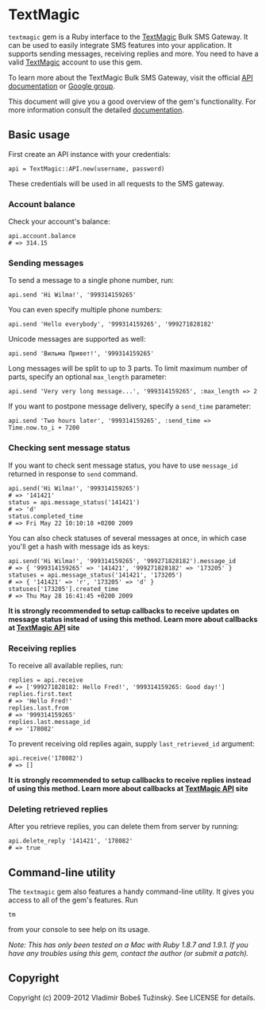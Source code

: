 # TextMagic

`textmagic` gem is a Ruby interface to the [TextMagic](http://www.textmagic.com)
Bulk SMS Gateway.
It can be used to easily integrate SMS features into your application.
It supports sending messages, receiving replies and more. You need to have
a valid [TextMagic](http://www.textmagic.com) account to use this gem.

To learn more about the TextMagic Bulk SMS Gateway, visit the official
[API documentation](http://api.textmagic.com)
or [Google group](http://groups.google.com/group/textmagic-api).

This document will give you a good overview of the gem's functionality. For
more information consult the detailed [documentation](http://tuzinsky.com/textmagic/rdoc/).


## Basic usage

First create an API instance with your credentials:

    api = TextMagic::API.new(username, password)

These credentials will be used in all requests to the SMS gateway.


### Account balance

Check your account's balance:

    api.account.balance
    # => 314.15


### Sending messages

To send a message to a single phone number, run:

    api.send 'Hi Wilma!', '999314159265'

You can even specify multiple phone numbers:

    api.send 'Hello everybody', '999314159265', '999271828182'

Unicode messages are supported as well:

    api.send 'Вильма Привет!', '999314159265'

Long messages will be split to up to 3 parts. To limit maximum number
of parts, specify an optional `max_length` parameter:

    api.send 'Very very long message...', '999314159265', :max_length => 2

If you want to postpone message delivery, specify a `send_time` parameter:

    api.send 'Two hours later', '999314159265', :send_time => Time.now.to_i + 7200


### Checking sent message status

If you want to check sent message status, you have to use `message_id`
returned in response to `send` command.

    api.send('Hi Wilma!', '999314159265')
    # => '141421'
    status = api.message_status('141421')
    # => 'd'
    status.completed_time
    # => Fri May 22 10:10:18 +0200 2009

You can also check statuses of several messages at once, in which case
you'll get a hash with message ids as keys:

    api.send('Hi Wilma!', '999314159265', '999271828182').message_id
    # => { '999314159265' => '141421', '999271828182' => '173205' }
    statuses = api.message_status('141421', '173205')
    # => { '141421' => 'r', '173205' => 'd' }
    statuses['173205'].created_time
    # => Thu May 28 16:41:45 +0200 2009

**It is strongly recommended to setup callbacks to receive updates on message status
instead of using this method. Learn more about callbacks at
[TextMagic API](http://api.textmagic.com/https-api) site**


### Receiving replies

To receive all available replies, run:

    replies = api.receive
    # => ['999271828182: Hello Fred!', '999314159265: Good day!']
    replies.first.text
    # => 'Hello Fred!'
    replies.last.from
    # => '999314159265'
    replies.last.message_id
    # => '178082'

To prevent receiving old replies again, supply `last_retrieved_id` argument:

    api.receive('178082')
    # => []

**It is strongly recommended to setup callbacks to receive replies instead of
using this method. Learn more about callbacks at
[TextMagic API](http://api.textmagic.com/https-api) site**


### Deleting retrieved replies

After you retrieve replies, you can delete them from server by running:

    api.delete_reply '141421', '178082'
    # => true


## Command-line utility

The `textmagic` gem also features a handy command-line utility. It gives you access
to all of the gem's features. Run

    tm

from your console to see help on its usage.

*Note: This has only been tested on a Mac with Ruby 1.8.7 and 1.9.1. If you have any troubles using this gem, contact the author (or submit a patch).*


## Copyright

Copyright (c) 2009-2012 Vladimír Bobeš Tužinský. See LICENSE for details.
